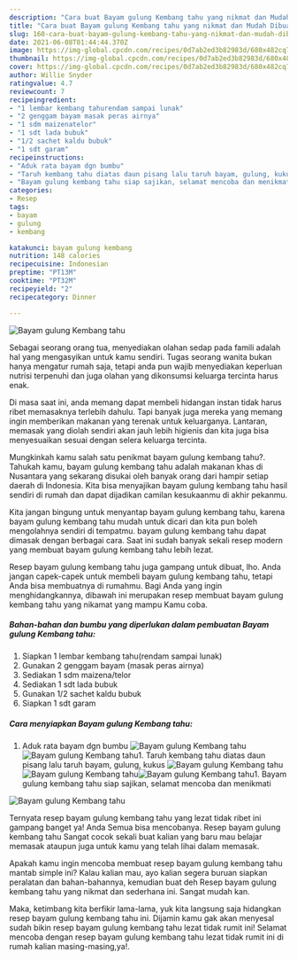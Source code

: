 ```yaml
---
description: "Cara buat Bayam gulung Kembang tahu yang nikmat dan Mudah Dibuat"
title: "Cara buat Bayam gulung Kembang tahu yang nikmat dan Mudah Dibuat"
slug: 160-cara-buat-bayam-gulung-kembang-tahu-yang-nikmat-dan-mudah-dibuat
date: 2021-06-08T01:44:44.370Z
image: https://img-global.cpcdn.com/recipes/0d7ab2ed3b82983d/680x482cq70/bayam-gulung-kembang-tahu-foto-resep-utama.jpg
thumbnail: https://img-global.cpcdn.com/recipes/0d7ab2ed3b82983d/680x482cq70/bayam-gulung-kembang-tahu-foto-resep-utama.jpg
cover: https://img-global.cpcdn.com/recipes/0d7ab2ed3b82983d/680x482cq70/bayam-gulung-kembang-tahu-foto-resep-utama.jpg
author: Willie Snyder
ratingvalue: 4.7
reviewcount: 7
recipeingredient:
- "1 lembar kembang tahurendam sampai lunak"
- "2 genggam bayam masak peras airnya"
- "1 sdm maizenatelor"
- "1 sdt lada bubuk"
- "1/2 sachet kaldu bubuk"
- "1 sdt garam"
recipeinstructions:
- "Aduk rata bayam dgn bumbu"
- "Taruh kembang tahu diatas daun pisang lalu taruh bayam, gulung, kukus"
- "Bayam gulung kembang tahu siap sajikan, selamat mencoba dan menikmati"
categories:
- Resep
tags:
- bayam
- gulung
- kembang

katakunci: bayam gulung kembang 
nutrition: 148 calories
recipecuisine: Indonesian
preptime: "PT13M"
cooktime: "PT32M"
recipeyield: "2"
recipecategory: Dinner

---
```



![Bayam gulung Kembang tahu](https://img-global.cpcdn.com/recipes/0d7ab2ed3b82983d/680x482cq70/bayam-gulung-kembang-tahu-foto-resep-utama.jpg)

Sebagai seorang orang tua, menyediakan olahan sedap pada famili adalah hal yang mengasyikan untuk kamu sendiri. Tugas seorang  wanita bukan hanya mengatur rumah saja, tetapi anda pun wajib menyediakan keperluan nutrisi terpenuhi dan juga olahan yang dikonsumsi keluarga tercinta harus enak.

Di masa  saat ini, anda memang dapat membeli hidangan instan tidak harus ribet memasaknya terlebih dahulu. Tapi banyak juga mereka yang memang ingin memberikan makanan yang terenak untuk keluarganya. Lantaran, memasak yang diolah sendiri akan jauh lebih higienis dan kita juga bisa menyesuaikan sesuai dengan selera keluarga tercinta. 



Mungkinkah kamu salah satu penikmat bayam gulung kembang tahu?. Tahukah kamu, bayam gulung kembang tahu adalah makanan khas di Nusantara yang sekarang disukai oleh banyak orang dari hampir setiap daerah di Indonesia. Kita bisa menyajikan bayam gulung kembang tahu hasil sendiri di rumah dan dapat dijadikan camilan kesukaanmu di akhir pekanmu.

Kita jangan bingung untuk menyantap bayam gulung kembang tahu, karena bayam gulung kembang tahu mudah untuk dicari dan kita pun boleh mengolahnya sendiri di tempatmu. bayam gulung kembang tahu dapat dimasak dengan berbagai cara. Saat ini sudah banyak sekali resep modern yang membuat bayam gulung kembang tahu lebih lezat.

Resep bayam gulung kembang tahu juga gampang untuk dibuat, lho. Anda jangan capek-capek untuk membeli bayam gulung kembang tahu, tetapi Anda bisa membuatnya di rumahmu. Bagi Anda yang ingin menghidangkannya, dibawah ini merupakan resep membuat bayam gulung kembang tahu yang nikamat yang mampu Kamu coba.

<!--inarticleads1-->

##### Bahan-bahan dan bumbu yang diperlukan dalam pembuatan Bayam gulung Kembang tahu:

1. Siapkan 1 lembar kembang tahu(rendam sampai lunak)
1. Gunakan 2 genggam bayam (masak peras airnya)
1. Sediakan 1 sdm maizena/telor
1. Sediakan 1 sdt lada bubuk
1. Gunakan 1/2 sachet kaldu bubuk
1. Siapkan 1 sdt garam




<!--inarticleads2-->

##### Cara menyiapkan Bayam gulung Kembang tahu:

1. Aduk rata bayam dgn bumbu
<img src="https://img-global.cpcdn.com/steps/26ec0cca013e49bd/160x128cq70/bayam-gulung-kembang-tahu-langkah-memasak-1-foto.jpg" alt="Bayam gulung Kembang tahu"><img src="https://img-global.cpcdn.com/steps/d9f244237e11123b/160x128cq70/bayam-gulung-kembang-tahu-langkah-memasak-1-foto.jpg" alt="Bayam gulung Kembang tahu">1. Taruh kembang tahu diatas daun pisang lalu taruh bayam, gulung, kukus
<img src="https://img-global.cpcdn.com/steps/ab52486d1cd26cd7/160x128cq70/bayam-gulung-kembang-tahu-langkah-memasak-2-foto.jpg" alt="Bayam gulung Kembang tahu"><img src="https://img-global.cpcdn.com/steps/672400644c0962b5/160x128cq70/bayam-gulung-kembang-tahu-langkah-memasak-2-foto.jpg" alt="Bayam gulung Kembang tahu"><img src="https://img-global.cpcdn.com/steps/97d2d56ab8562ec3/160x128cq70/bayam-gulung-kembang-tahu-langkah-memasak-2-foto.jpg" alt="Bayam gulung Kembang tahu">1. Bayam gulung kembang tahu siap sajikan, selamat mencoba dan menikmati
<img src="https://img-global.cpcdn.com/steps/3b1d0a9101960c2d/160x128cq70/bayam-gulung-kembang-tahu-langkah-memasak-3-foto.jpg" alt="Bayam gulung Kembang tahu">



Ternyata resep bayam gulung kembang tahu yang lezat tidak ribet ini gampang banget ya! Anda Semua bisa mencobanya. Resep bayam gulung kembang tahu Sangat cocok sekali buat kalian yang baru mau belajar memasak ataupun juga untuk kamu yang telah lihai dalam memasak.

Apakah kamu ingin mencoba membuat resep bayam gulung kembang tahu mantab simple ini? Kalau kalian mau, ayo kalian segera buruan siapkan peralatan dan bahan-bahannya, kemudian buat deh Resep bayam gulung kembang tahu yang nikmat dan sederhana ini. Sangat mudah kan. 

Maka, ketimbang kita berfikir lama-lama, yuk kita langsung saja hidangkan resep bayam gulung kembang tahu ini. Dijamin kamu gak akan menyesal sudah bikin resep bayam gulung kembang tahu lezat tidak rumit ini! Selamat mencoba dengan resep bayam gulung kembang tahu lezat tidak rumit ini di rumah kalian masing-masing,ya!.

